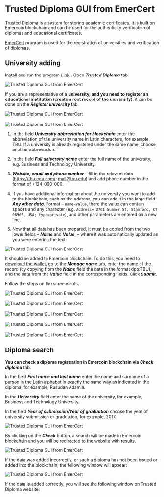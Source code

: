 # Trusted Diploma GUI from EmerCert

<a href="https://trusted-diploma.com/" target="_blank" rel="nofollow">Trusted Diploma</a> is a system for storing academic certificates. It is built on Emercoin blockchain and can be used for the authenticity verification of diplomas and educational certificates.

<span style="text-decoration: underline;">EmerCert</span> program is used for the registration of universities and verification of diplomas.

## University adding

Install and run the program (<a href="https://github.com/emercoin/EmerCert/releases/tag/rc4" target="_blank" rel="nofollow">link</a>). Open ___Trusted Diploma___ tab

<div class="boxOverflow">
    <img src="/images/trusted_diploma_1.jpg" alt="Trusted Diploma GUI from EmerCert">
</div>

If you are a representative of a __university, and you need to register an educational institution (create a root record of the university)__, it can be done on the ___Register university___ tab.

<div class="boxOverflow">
    <img src="/images/trusted_diploma_2.jpg" alt="Trusted Diploma GUI from EmerCert">
</div>
</br>
<div class="boxOverflow">
    <img src="/images/trusted_diploma_3.jpg" alt="Trusted Diploma GUI from EmerCert">
</div>

1.  In the field ___University abbreviation for blockchain___ enter the abbreviation of the university name in Latin characters, for example, TBU. If a university is already registered under the same name, choose another abbreviation.

2.  In the field ___Full university name___ enter the full name of the university, e.g. Business and Technology University.

3.  ___Website, email and phone number___ – fill in the relevant data (https://tbu.edu.com/; mail@tbu.edu) and add phone number in the format of +124-000-000.

4.  If you have additional information about the university you want to add to the blockchain, such as the address, you can add it in the large field ___Any other data___. 
Format – `name=value`, there the value can contain spaces and any character (e.g. `Address= 2701 Summer St, Stamford, CT 06905, USA; type=private`), and other parameters are entered on a new line.

5.  Now that all data has been prepared, it must be copied from the two lower fields  – ___Name___ and ___Value___, – where it was automatically updated as you were entering the text:

<div class="boxOverflow">
    <img src="/images/trusted_diploma_4.jpg" alt="Trusted Diploma GUI from EmerCert">
</div>

It should be added to Emercoin blockchain. To do this, you need to <a href="https://emercoin.com/en/benefits#download" target="_blank" rel="nofollow">download the wallet</a>, go to the ___Manage name___ tab, enter the name of the record (by copying from the ___Name___ field the data in the format dpo:TBU), and the data from the ___Value___ field in the corresponding fields. Click ___Submit___.

Follow the steps on the screenshots.

<div class="boxOverflow">
    <img src="/images/trusted_diploma_5.jpg" alt="Trusted Diploma GUI from EmerCert">
</div>
</br>
<div class="boxOverflow">
    <img src="/images/trusted_diploma_6.jpg" alt="Trusted Diploma GUI from EmerCert">
</div>
</br>
<div class="boxOverflow">
    <img src="/images/trusted_diploma_7.jpg" alt="Trusted Diploma GUI from EmerCert">
</div>
</br>
<div class="boxOverflow">
    <img src="/images/trusted_diploma_8.jpg" alt="Trusted Diploma GUI from EmerCert">
</div>
</br>
<div class="boxOverflow">
    <img src="/images/trusted_diploma_9.jpg" alt="Trusted Diploma GUI from EmerCert">
</div>


## Diploma search

__You can check a diploma registration in Emercoin blockchain via__ ___Check diploma___ tab.

In the field ___First name and last name___ enter the name and surname of a person in the Latin alphabet in exactly the same way as indicated in the diploma, for example, Rusudan Adamia.

In the ___University___ field enter the name of the university, for example, Business and Technology University.

In the field ___Year of submission/Year of graduation___ choose the year of university submission or graduation, for example, 2017.

<div class="boxOverflow">
    <img src="/images/trusted_diploma_10.jpg" alt="Trusted Diploma GUI from EmerCert">
</div>

By clicking on the ___Check___ button, a search will be made in Emercoin blockchain and you will be redirected to the website with results.

<div class="boxOverflow">
    <img src="/images/trusted_diploma_11.png" alt="Trusted Diploma GUI from EmerCert">
</div>

If the data was added incorrectly, or such a diploma has not been issued or added into the blockchain, the following window will appear:

<div class="boxOverflow">
    <img src="/images/trusted_diploma_12.png" alt="Trusted Diploma GUI from EmerCert">
</div>

If the data is added correctly, you will see the following window on Trusted Diploma website:
